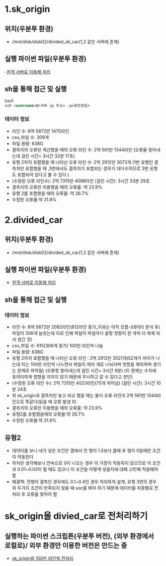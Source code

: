 # 1.sk_origin 
## 위치(우분투 환경)
- /mnt/disk/disk02/divided_sk_car(1,2 같은 서버에 존재)
## 실행 파이썬 파일(우분투 환경)
-[원격 서버로 이용해 처리](https://github.com/dkim-04/Achievement/blob/e4cf1a66e88a60053bd241e9ea7364be9d225b85/%EC%A0%84%EA%B8%B0%EC%B0%A8_%EB%8D%B0%EC%9D%B4%ED%84%B0/%EC%A0%84%EA%B8%B0%EC%B0%A8_%EB%8D%B0%EC%9D%B4%ED%84%B0_%EA%B5%AC%EC%84%B1/sk_origin/code/error_occured_sk_origin.py)

## sh을 통해 접근 및 실행
```markdown
bash
ssh <username>@<서버 ip 주소> -p<포트번호>
```
### 데이터 정보
- 라인 수: 8억 5872만 1470라인
- csv_파일 수: 309개
- 파일 용량: 638G
- 결측치의 오류만 계산했을 때의 오류 라인 수: 2억 561만 1344라인
  (오류율 찾아내는데 걸린 시간= 3시간 32분 17초)
- 유형 2까지 포함했을 때 나타난 오류 라인 수: 2억 2912만 3073개
  (1번 유형인 결측치만 포함했을 때 ,3번에서도 결측치가 포함되는 경우가 대다수이므로 3번 유형도 포함되어 있다고 볼 수 있다.)
- (수정된 오류 라인수): 2억 7315만 4098라인
  (걸린 시간): 3시간 33분 29초
- 결측치의 오류만 이용했을 때의 오류율: 약 23.9%
- 유형 2를 포함했을 때의 오류율: 약 26.7%
- 수정된 오류율:약 31.8%
# 2.divided_car
## 위치(우분투 환경)
- /mnt/disk/disk02/divided_sk_car(1,2 같은 서버에 존재)
## 실행 파이썬 파일(우분투 환경)
- [원격 서버로 이동해 처리](https://github.com/dkim-04/Achievement/blob/5737ba8139280b7697f59e6c8fa652f8c1dc6126/%EC%A0%84%EA%B8%B0%EC%B0%A8_%EB%8D%B0%EC%9D%B4%ED%84%B0/%EC%A0%84%EA%B8%B0%EC%B0%A8_%EB%8D%B0%EC%9D%B4%ED%84%B0_%EA%B5%AC%EC%84%B1/sk_origin/code/error_occured_sk_divided.py)

## sh을 통해 접근 및 실행

### 데이터 정보
- 라인 수: 8억 5872만 2082라인(612라인 증가_이유는 아직 모름-(데이터 분석 후)파일이 306개 늘었는데 이로 인해 파일이 파일마다 끝항 첫항이 한 개씩 더 복제 되서 생긴 것)
- csv_파일 수: 615(306개 증가) 100만 라인씩 나눔
- 파일 용량: 638G  
- 유형 2까지 포함했을 때 나타난 오류 라인 : 2억 2912만 3021개(52개가 차이가 나는데 이는 100만 라인씩 나누면서 파일이 여러 개로 나눠지며 첫항을 제외하며 생기는 문제로 파악됨)
  (오류항 찾아내는데 걸린 시간= 3시간 8분)
  (이 문제는 수치에 유의미하게 영향을 끼치지 않기 때문에 무시하고 갈 수 있다고 판단)
- (수정된 오류 라인 수): 2억 7315만 4023라인(75개 차이남)
  (걸린 시간): 3시간 10분 24초
- 위 sk_origin과 결측치만 놓고 비교 했을 때는 둘다 오류 라인이 2억 561만 1344라인으로 똑같다(읽을 때 오류 발생 X)
-  결측치의 오류만 이용했을 때의 오류율: 약 23.9%
-  유형2를 포함했을때의 오류율:약 26.7%
-  수정된 오류율:약 31.8%

## 유형2
- 데이터를 보니 내가 넣은 조건은 열에서 전 행이 1.5보다 클때 후 행이 0일때만 조건이 작동한다
- 하지만 생각해보니 연속으로 0이 나오는 경우 이 가정이 작동하지 않으므로 이 조건과 0.01~0.03이 될 때도 있으니 이 조건을 어떻게 넣을지에 대해 고민해 적용해야 함
- 해결책: 전행이 결측인 경우에도 0.1~0.4인 경우 처리하게 설계, 유형 3번의 경우 위 두가지 조건이 만족되지 않을 때 soc를 봐야 하기 때문에 데이터를 차종별로 전처리 후 오류를 찾아야 함



# sk_origin을 divied_car로 전처리하기
## 실행하는 파이썬 스크립튼(우분투 버전), (외부 환경에서 로컬로)/ 외부 환경만 이용한 버전은 만드는 중
- [sk_origin을 100만 라인씩 전처리](https://github.com/dkim-04/Achievement/blob/3b961503e731cbc400c5178d289efc1cff657017/%EC%A0%84%EA%B8%B0%EC%B0%A8_%EB%8D%B0%EC%9D%B4%ED%84%B0/%EC%A0%84%EA%B8%B0%EC%B0%A8_%EB%8D%B0%EC%9D%B4%ED%84%B0_%EA%B5%AC%EC%84%B1/sk_origin/code/division_large_file_sk.py)
